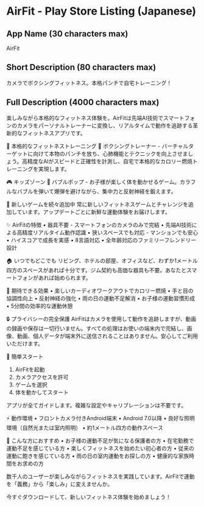 # AirFit - Play Store Listing (Japanese)

## App Name (30 characters max)
AirFit

## Short Description (80 characters max)  
カメラでボクシングフィットネス。本格パンチで自宅トレーニング！

## Full Description (4000 characters max)

楽しみながら本格的なフィットネス体験を。AirFitは先端AI技術でスマートフォンのカメラをパーソナルトレーナーに変換し、リアルタイムで動作を追跡する革新的なフィットネスアプリです。

💪 本格的なフィットネストレーニング
🥊 ボクシングトレーナー - バーチャルターゲットに向けて本物のパンチを放ち、心肺機能とテクニックを向上させましょう。高精度なAIがスピードと正確性を計測し、自宅で本格的なカロリー燃焼トレーニングを実現します。

🎮 キッズゾーン
🫧 バブルポップ - お子様が楽しく体を動かせるゲーム。カラフルなバブルを弾いて爆弾を避けながら、集中力と反射神経を鍛えます。

🚀 新しいゲームを続々追加中
常に新しいフィットネスゲームとチャレンジを追加しています。アップデートごとに新鮮な運動体験をお届けします。

✨ AirFitの特徴
• 器具不要 - スマートフォンのカメラのみで完結
• 先端AI技術による高精度リアルタイム動作認識
• 狭いスペースでも対応 - マンションでも安心
• ハイスコアで成長を実感
• 8言語対応
• 全年齢対応のファミリーフレンドリー設計

🏠 いつでもどこでも
リビング、ホテルの部屋、オフィスなど、わずか1メートル四方のスペースがあれば十分です。ジム契約も高価な器具も不要。あなたとスマートフォンがあれば始められます。

💪 期待できる効果
• 楽しいカーディオワークアウトでカロリー燃焼
• 手と目の協調性向上
• 反射神経の強化
• 雨の日の運動不足解消
• お子様の運動習慣形成
• 5分間の効率的な運動休憩

🔒 プライバシーの完全保護
AirFitはカメラを使用して動作を追跡しますが、動画の録画や保存は一切行いません。すべての処理はお使いの端末内で完結し、画像、動画、個人データが端末外に送信されることはありません。安心してご利用いただけます。

📱 簡単スタート
1. AirFitを起動
2. カメラアクセスを許可
3. ゲームを選択
4. 体を動かしてスタート

アプリが全てガイドします。複雑な設定やキャリブレーションは不要です。

⚡ 動作環境
• フロントカメラ付きAndroid端末
• Android 7.0以降
• 良好な照明環境（自然光または室内照明）
• 約1メートル四方の動作スペース

🌟 こんな方におすすめ
• お子様の運動不足が気になる保護者の方
• 在宅勤務で運動不足を感じている方
• 楽しくフィットネスを始めたい初心者の方
• 従来の運動に飽きを感じている方
• 雨の日の室内運動をお探しの方
• 健康的な家族時間をお求めの方

数千人のユーザーが楽しみながらフィットネスを実践しています。AirFitで運動を「義務」から「楽しみ」に変えませんか。

今すぐダウンロードして、新しいフィットネス体験を始めましょう！